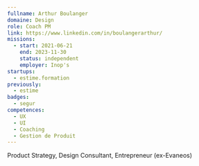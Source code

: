 ```yaml
---
fullname: Arthur Boulanger
domaine: Design
role: Coach PM
link: https://www.linkedin.com/in/boulangerarthur/
missions:
  - start: 2021-06-21
    end: 2023-11-30
    status: independent
    employer: Inop's
startups:
  - estime.formation
previously:
  - estime
badges:
  - segur
competences:
  - UX
  - UI
  - Coaching
  - Gestion de Produit
---
```

Product Strategy, Design Consultant, Entrepreneur (ex-Evaneos)
